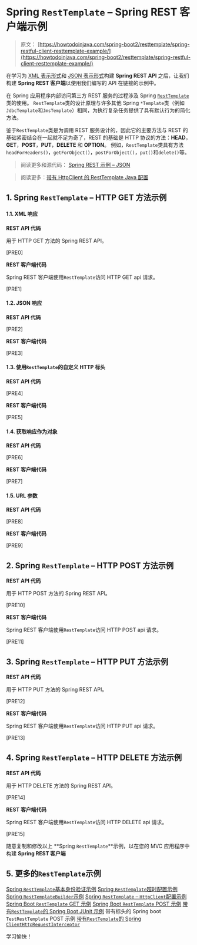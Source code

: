 # Spring `RestTemplate` – Spring REST 客户端示例

> 原文： [https://howtodoinjava.com/spring-boot2/resttemplate/spring-restful-client-resttemplate-example/](https://howtodoinjava.com/spring-boot2/resttemplate/spring-restful-client-resttemplate-example/)

在学习为 [XML 表示形式](//howtodoinjava.com/spring/spring-restful/spring-rest-hello-world-xml-example/)和 [JSON 表示形式](//howtodoinjava.com/spring/spring-restful/spring-rest-hello-world-json-example/)构建 **Spring REST API** 之后，让我们构建 **Spring REST 客户端**以使用我们编写的 API 在链接的示例中。

在 Spring 应用程序内部访问第三方 REST 服务的过程涉及 Spring [`RestTemplate`](https://docs.spring.io/spring/docs/current/javadoc-api/org/springframework/web/client/RestTemplate.html)类的使用。 `RestTemplate`类的设计原理与许多其他 Spring `*Template`类（例如`JdbcTemplate`和`JmsTemplate`）相同，为执行复杂任务提供了具有默认行为的简化方法。

鉴于`RestTemplate`类是为调用 REST 服务设计的，因此它的主要方法与 REST 的基础紧密结合在一起就不足为奇了，REST 的基础是 HTTP 协议的方法：**HEAD**，**GET**，**POST**，**PUT**，**DELETE** 和 **OPTION**。 例如，`RestTemplate`类具有方法`headForHeaders()`，`getForObject()`，`postForObject()`，`put()`和`delete()`等。

> 阅读更多和源代码： [Spring REST 示例 – JSON](//howtodoinjava.com/spring/spring-restful/spring-rest-hello-world-json-example/)

> 阅读更多：[带有 HttpClient 的 RestTemplate Java 配置](https://howtodoinjava.com/spring/spring-restful/resttemplate-httpclient-java-config/)

## 1\. Spring `RestTemplate` – HTTP GET 方法示例

#### 1.1. XML 响应

**REST API 代码**

用于 HTTP GET 方法的 Spring REST API。

[PRE0]

**REST 客户端代码**

Spring REST 客户端使用`RestTemplate`访问 HTTP GET api 请求。

[PRE1]

#### 1.2. JSON 响应

**REST API 代码**

[PRE2]

**REST 客户端代码**

[PRE3]

#### 1.3. 使用`RestTemplate`的自定义 HTTP 标头

**REST API 代码**

[PRE4]

**REST 客户端代码**

[PRE5]

#### 1.4. 获取响应作为对象

**REST API 代码**

[PRE6]

**REST 客户端代码**

[PRE7]

#### 1.5. URL 参数

**REST API 代码**

[PRE8]

**REST 客户端代码**

[PRE9]

## 2\. Spring `RestTemplate` – HTTP POST 方法示例

**REST API 代码**

用于 HTTP POST 方法的 Spring REST API。

[PRE10]

**REST 客户端代码**

Spring REST 客户端使用`RestTemplate`访问 HTTP POST api 请求。

[PRE11]

## 3\. Spring `RestTemplate` – HTTP PUT 方法示例

**REST API 代码**

用于 HTTP PUT 方法的 Spring REST API。

[PRE12]

**REST 客户端代码**

Spring REST 客户端使用`RestTemplate`访问 HTTP PUT api 请求。

[PRE13]

## 4\. Spring `RestTemplate` – HTTP DELETE 方法示例

**REST API 代码**

用于 HTTP DELETE 方法的 Spring REST API。

[PRE14]

**REST 客户端代码**

Spring REST 客户端使用`RestTemplate`访问 HTTP DELETE api 请求。

[PRE15]

随意复制和修改以上 **Spring `RestTemplate`**示例，以在您的 MVC 应用程序中构建 **Spring REST 客户端**

## 5\. 更多的`RestTemplate`示例

[Spring `RestTemplate`基本身份验证示例](https://howtodoinjava.com/spring-boot2/resttemplate-basicauth-example/)
[Spring `RestTemplate`超时配置示例](https://howtodoinjava.com/spring-boot2/resttemplate-timeout-example/)
[Spring `RestTemplateBuilder`示例](https://howtodoinjava.com/spring-restful/resttemplate-builder/)
[Spring `RestTemplate` – `HttpClient`配置示例](https://howtodoinjava.com/spring-restful/resttemplate-httpclient-java-config/)
[Spring Boot `RestTemplate` GET 示例](https://howtodoinjava.com/spring-boot2/resttemplate-get-example/)
[Spring Boot `RestTemplate` POST 示例](https://howtodoinjava.com/spring-boot2/resttemplate-post-json-example/)
[带有`RestTemplate`的 Spring Boot JUnit 示例](https://howtodoinjava.com/spring-boot2/spring-boot-junit-resttemplate/)
带有标头的 Spring boot `TestRestTemplate` POST 示例
[带有`RestTemplate`的 Spring `ClientHttpRequestInterceptor`](https://howtodoinjava.com/spring-restful/clienthttprequestinterceptor/)

学习愉快！